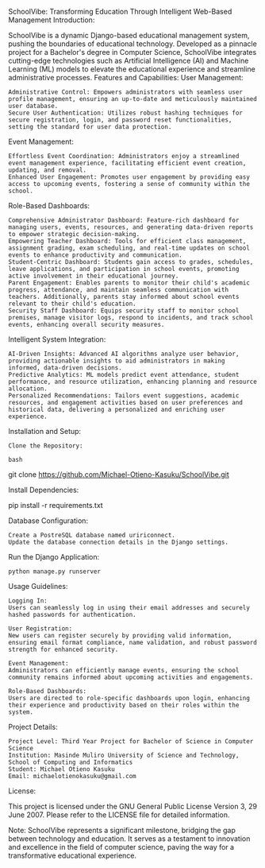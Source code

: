 SchoolVibe: Transforming Education Through Intelligent Web-Based Management
Introduction:

SchoolVibe is a dynamic Django-based educational management system, pushing the boundaries of educational technology. Developed as a pinnacle project for a Bachelor's degree in Computer Science, SchoolVibe integrates cutting-edge technologies such as Artificial Intelligence (AI) and Machine Learning (ML) models to elevate the educational experience and streamline administrative processes.
Features and Capabilities:
User Management:

    Administrative Control: Empowers administrators with seamless user profile management, ensuring an up-to-date and meticulously maintained user database.
    Secure User Authentication: Utilizes robust hashing techniques for secure registration, login, and password reset functionalities, setting the standard for user data protection.

Event Management:

    Effortless Event Coordination: Administrators enjoy a streamlined event management experience, facilitating efficient event creation, updating, and removal.
    Enhanced User Engagement: Promotes user engagement by providing easy access to upcoming events, fostering a sense of community within the school.

Role-Based Dashboards:

    Comprehensive Administrator Dashboard: Feature-rich dashboard for managing users, events, resources, and generating data-driven reports to empower strategic decision-making.
    Empowering Teacher Dashboard: Tools for efficient class management, assignment grading, exam scheduling, and real-time updates on school events to enhance productivity and communication.
    Student-Centric Dashboard: Students gain access to grades, schedules, leave applications, and participation in school events, promoting active involvement in their educational journey.
    Parent Engagement: Enables parents to monitor their child's academic progress, attendance, and maintain seamless communication with teachers. Additionally, parents stay informed about school events relevant to their child's education.
    Security Staff Dashboard: Equips security staff to monitor school premises, manage visitor logs, respond to incidents, and track school events, enhancing overall security measures.

Intelligent System Integration:

    AI-Driven Insights: Advanced AI algorithms analyze user behavior, providing actionable insights to aid administrators in making informed, data-driven decisions.
    Predictive Analytics: ML models predict event attendance, student performance, and resource utilization, enhancing planning and resource allocation.
    Personalized Recommendations: Tailors event suggestions, academic resources, and engagement activities based on user preferences and historical data, delivering a personalized and enriching user experience.

Installation and Setup:

    Clone the Repository:

    bash

git clone https://github.com/Michael-Otieno-Kasuku/SchoolVibe.git

Install Dependencies:

pip install -r requirements.txt

Database Configuration:

    Create a PostreSQL database named uririconnect.
    Update the database connection details in the Django settings.

Run the Django Application:

    python manage.py runserver

Usage Guidelines:

    Logging In:
    Users can seamlessly log in using their email addresses and securely hashed passwords for authentication.

    User Registration:
    New users can register securely by providing valid information, ensuring email format compliance, name validation, and robust password strength for enhanced security.

    Event Management:
    Administrators can efficiently manage events, ensuring the school community remains informed about upcoming activities and engagements.

    Role-Based Dashboards:
    Users are directed to role-specific dashboards upon login, enhancing their experience and productivity based on their roles within the system.

Project Details:

    Project Level: Third Year Project for Bachelor of Science in Computer Science
    Institution: Masinde Muliro University of Science and Technology, School of Computing and Informatics
    Student: Michael Otieno Kasuku
    Email: michaelotienokasuku@gmail.com

License:

This project is licensed under the GNU General Public License Version 3, 29 June 2007. Please refer to the LICENSE file for detailed information.

Note: SchoolVibe represents a significant milestone, bridging the gap between technology and education. It serves as a testament to innovation and excellence in the field of computer science, paving the way for a transformative educational experience.
